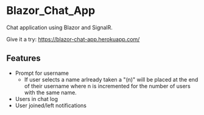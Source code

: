 # Blazor_Chat_App
Chat application using Blazor and SignalR.

Give it a try: https://blazor-chat-app.herokuapp.com/

## Features
- Prompt for username
  - If user selects a name arlready taken a "(n)" will be placed at the end of their username where n is incremented for the number of users with the same name.
- Users in chat log
- User joined/left notifications
